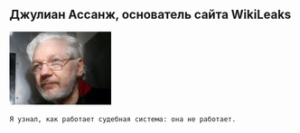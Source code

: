 <!--2020-03-15 10:24:02-->
## Джулиан Ассанж, основатель сайта WikiLeaks
<img src="./d_assang.jpg">

    Я узнал, как работает судебная система: она не работает.

